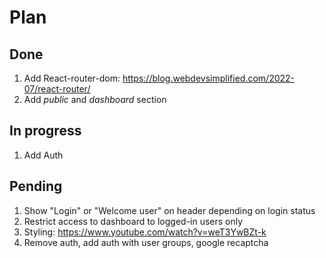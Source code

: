 # Plan

## Done
1. Add React-router-dom: https://blog.webdevsimplified.com/2022-07/react-router/
1. Add *public* and *dashboard* section

## In progress
1. Add Auth

## Pending
1. Show "Login" or "Welcome user" on header depending on login status
1. Restrict access to dashboard to logged-in users only
1. Styling: https://www.youtube.com/watch?v=weT3YwBZt-k
1. Remove auth, add auth with user groups, google recaptcha